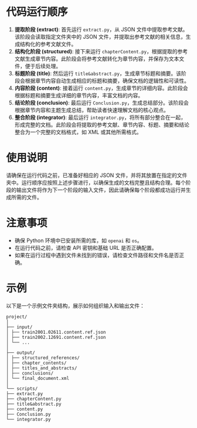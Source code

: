 # 代码运行顺序
1. **提取阶段 (extract)**: 首先运行 `extract.py`，从 JSON 文件中提取参考文献。该阶段会读取指定文件夹中的 JSON 文件，并提取出参考文献的相关信息，生成结构化的参考文献文件。
2. **结构化阶段 (structured)**: 接下来运行 `chapterContent.py`，根据提取的参考文献生成章节内容。此阶段会将参考文献转化为章节内容，并保存为文本文件，便于后续处理。
3. **标题阶段 (title)**: 然后运行 `title&abstract.py`，生成章节标题和摘要。该阶段会根据章节内容自动生成相应的标题和摘要，确保文档的逻辑性和可读性。
4. **内容阶段 (content)**: 接着运行 `content.py`，生成章节的详细内容。此阶段会根据标题和摘要生成详细的章节内容，丰富文档的内容。
5. **结论阶段 (conclusion)**: 最后运行 `Conclusion.py`，生成总结部分。该阶段会根据章节内容和主题生成总结，帮助读者快速理解文档的核心观点。
6. **整合阶段 (integrator)**: 最后运行 `integrator.py`，将所有部分整合在一起，形成完整的文档。此阶段会将提取的参考文献、章节内容、标题、摘要和结论整合为一个完整的文档格式，如 XML 或其他所需格式。

# 使用说明
请确保在运行代码之前，已准备好相应的 JSON 文件，并将其放置在指定的文件夹中。运行顺序应按照上述步骤进行，以确保生成的文档完整且结构合理。每个阶段的输出文件将作为下一个阶段的输入文件，因此请确保每个阶段都成功运行并生成所需的文件。

# 注意事项
- 确保 Python 环境中已安装所需的库，如 `openai` 和 `os`。
- 在运行代码之前，请检查 API 密钥和基础 URL 是否正确配置。
- 如果在运行过程中遇到文件未找到的错误，请检查文件路径和文件名是否正确。

# 示例
以下是一个示例文件夹结构，展示如何组织输入和输出文件：
```
project/
│
├── input/
│ ├── train2001.02611.content.ref.json
│ ├── train2002.12691.content.ref.json
│ └── ...
│
├── output/
│ ├── structured_references/
│ ├── chapter_contents/
│ ├── titles_and_abstracts/
│ ├── conclusions/
│ └── final_document.xml
│
└── scripts/
├── extract.py
├── chapterContent.py
├── title&abstract.py
├── content.py
├── Conclusion.py
└── integrator.py


```